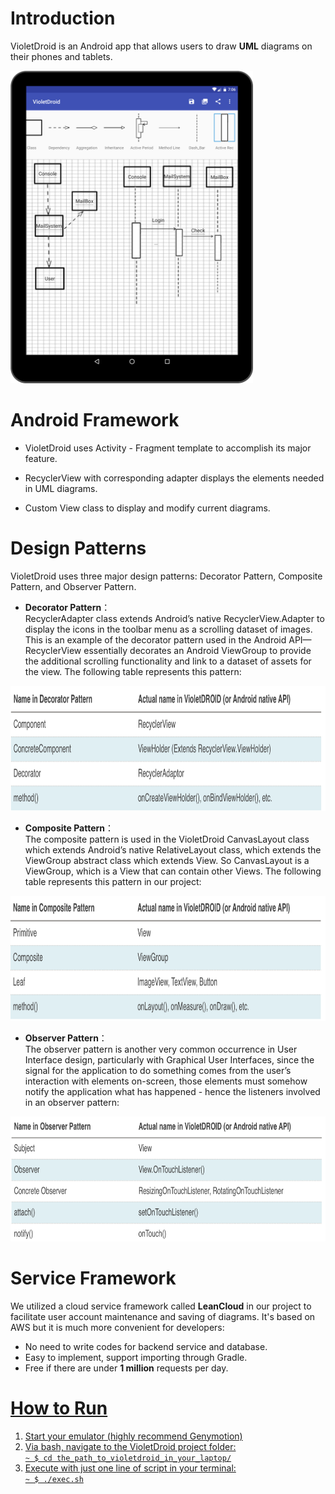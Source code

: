 # Introduction 

VioletDroid is an Android app that allows users to draw **UML** diagrams on their phones and tablets.  

<img src="https://github.com/dilyar85/VioletDroid/blob/master/screenshots/main_screen.png" alt="Main Screenshot" height="500" >


# Android Framework
* VioletDroid uses Activity - Fragment template to accomplish its major feature. 

* RecyclerView with corresponding adapter displays the elements needed in UML diagrams.  

* Custom View class to display and modify current diagrams.   


# Design Patterns
VioletDroid uses three major design patterns: Decorator Pattern, Composite Pattern, and Observer Pattern.

* **Decorator Pattern**：  
RecyclerAdapter class extends Android’s native RecyclerView.Adapter to display the icons in the toolbar menu as a scrolling dataset of images.  This is an example of the decorator pattern used in the Android API—RecyclerView essentially decorates an Android ViewGroup to provide the additional scrolling functionality and link to a dataset of assets for the view.  The following table represents this pattern:  
<img src="https://github.com/dilyar85/VioletDroid/blob/master/screenshots/decorator_pattern.png" alt="pattern_img" height="200">

* **Composite Pattern**：  
The composite pattern is used in the VioletDroid CanvasLayout class which extends Android’s native RelativeLayout class, which extends the ViewGroup abstract class which extends View.  So CanvasLayout is a ViewGroup, which is a View that can contain other Views.  The following table represents this pattern in our project:  
<img src="https://github.com/dilyar85/VioletDroid/blob/master/screenshots/composite_pattern.png" alt="pattern_img" height="200">

* **Observer Pattern**：  
The observer pattern is another very common occurrence in User Interface design, particularly with Graphical User Interfaces, since the signal for the application to do something comes from the user’s interaction with elements on-screen, those elements must somehow notify the application what has happened - hence the listeners involved in an observer pattern:  
<img src="https://github.com/dilyar85/VioletDroid/blob/master/screenshots/observer_pattern.png" alt="pattern_img" height="200">

# Service Framework
We utilized a cloud service framework called **LeanCloud** in our project to facilitate user account maintenance and saving of diagrams. It's based on AWS but it is much more convenient for developers:
* No need to write codes for backend service and database.
* Easy to implement, support importing through Gradle.
* Free if there are under **1 million** requests per day.  
<a href= "https://github.com/dilyar85/VioletDroid/blob/master/screenshots/leancloud_icon.png" alt="service_img" height="200">


# How to Run
1. Start your emulator (highly recommend Genymotion)
2. Via bash, navigate to the VioletDroid project folder:  
`~ $ cd the_path_to_violetdroid_in_your_laptop/`
3. Execute with just one line of script in your terminal:  
`~ $ ./exec.sh`


